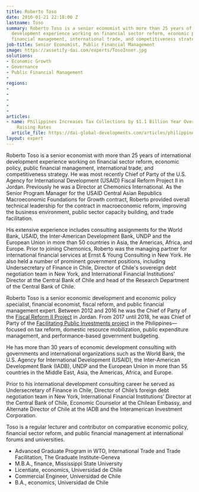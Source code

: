 ```yaml
---
title: Roberto Toso
date: 2016-01-21 22:18:00 Z
lastname: Toso
summary: Roberto Toso is a senior economist with more than 25 years of international
  development experience working on financial sector reform, economic policy, public
  financial management, international trade, and competitiveness strategy.
job-title: Senior Economist, Public Financial Management
image: https://assetify-dai.com/experts/TosoInner.jpg
solutions:
- Economic Growth
- Governance
- Public Financial Management
- 
regions:
- 
- 
- 
- 
- 
articles:
- name: Philippines Increases Tax Collections by $1.1 Billion Year Over Year—Without
    Raising Rates
  article_file: https://dai-global-developments.com/articles/philippines-increases-tax-collections-by-11-billion-year-over-yearwithout-raising-rates
layout: expert
---
```


Roberto Toso is a senior economist with more than 25 years of international development experience working on financial sector reform, economic policy, public financial management, international trade, and competitiveness strategy. He was most recently Chief of Party of the U.S. Agency for International Development (USAID) Fiscal Reform Project II in Jordan. Previously he was a Director at Chemonics International. As the Senior Program Manager for the USAID Central Asian Republics Macroeconomic Foundations for Growth contract, Roberto provided overall technical leadership for the contract in macroeconomic reform, improving the business environment, public sector capacity building, and trade facilitation.

His extensive experience includes consulting assignments for the World Bank, USAID, the Inter-American Development Bank, UNDP and the European Union in more than 50 countries in Asia, the Americas, Africa, and Europe. Prior to joining Chemonics, Roberto was the managing partner for international financial services at Ernst & Young Consulting in New York. He also held a number of prominent government positions, including Undersecretary of Finance in Chile, Director of Chile's sovereign debt negotiation team in New York, and International Financial Institutions' Director at the Central Bank of Chile and head of the Research Department of the Central Bank of Chile.

Roberto Toso is a senior economic development and economic policy specialist, financial economist, fiscal reform, and public financial management expert. Between 2012 and 2016 he was the Chief of Party of the [Fiscal Reform II Project](https://www.dai.com/our-work/projects/jordan-fiscal-reform-project-ii-and-bridge-activity-frp-ii-frp-bridge) in Jordan. From 2017 until 2018, he was Chief of Party of the [Facilitating Public Investments project](https://www.dai.com/our-work/projects/philippines-facilitating-public-investment-fpi) in the Philippines—focused on tax reform, domestic resource mobilization, public expenditure management, and performance-based government budgeting.

He has more than 30 years of economic development consulting with governments and international organizations such as the World Bank, the U.S. Agency for International Development (USAID), the Inter-American Development Bank (IADB), UNDP and the European Union in more than 55 countries in the Middle East, Asia, the Americas, Africa, and Europe. 

Prior to his international development consulting career he served as Undersecretary of Finance in Chile, Director of Chile’s foreign debt negotiation team in New York, International Financial Institutions’ Director at the Central Bank of Chile, Economic Counselor at the Chilean Embassy, and Alternate Director of Chile at the IADB and the Interamerican Investment Corporation.

Toso is a regular lecturer and contributor on comparative economic policy, financial sector reform, and public financial management at international forums and universities.

* Advanced Graduate Program in WTO, International Trade and Trade Facilitation, The Graduate Institute-Geneva
* M.B.A., finance, Mississippi State University
* Licentiate, economics, Universidad de Chile
* Commercial Engineer, Universidad de Chile
* B.A., economics, Universidad de Chile